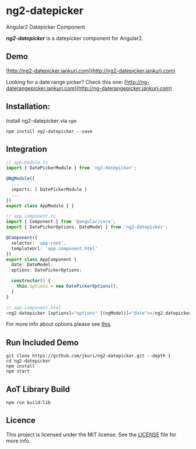 # ng2-datepicker
Angular2 Datepicker Component

***ng2-datepicker*** is a datepicker component for Angular2.

## Demo

[http://ng2-datepicker.jankuri.com](http://ng2-datepicker.jankuri.com)

Looking for a date range picker? Check this one: [http://ng-daterangepicker.jankuri.com](http://ng-daterangepicker.jankuri.com)

## Installation:

Install ng2-datepicker via `npm`

````shell
npm install ng2-datepicker --save
````

## Integration

```ts
// app.module.ts
import { DatePickerModule } from 'ng2-datepicker';

@NgModule({
  ...
  imports: [ DatePickerModule ]
  ...
})
export class AppModule { }

// app.component.ts
import { Component } from '@angular/core';
import { DatePickerOptions, DateModel } from 'ng2-datepicker';

@Component({
  selector: 'app-root',
  templateUrl: 'app.component.html'
})
export class AppComponent {
  date: DateModel;
  options: DatePickerOptions;

  constructor() {
    this.options = new DatePickerOptions();
  }
}

// app.component.html
<ng2-datepicker [options]="options" [(ngModel)]="date"></ng2-datepicker>
```

For more info about options please see [this](https://github.com/jkuri/ng2-datepicker/blob/master/src/ng2-datepicker/ng2-datepicker.component.ts#L41-L53).

## Run Included Demo

```shell
git clone https://github.com/jkuri/ng2-datepicker.git --depth 1
cd ng2-datepicker
npm install
npm start
```

## AoT Library Build

```shell
npm run build:lib
```

## Licence

This project is licensed under the MIT license. See the [LICENSE](LICENSE) file for more info.
